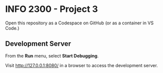 # INFO 2300 - Project 3

Open this repository as a Codespace on GitHub (or as a container in VS Code.)


## Development Server

From the **Run** menu, select **Start Debugging**.

Visit <http://127.0.0.1:8080/> in a browser to access the development server.
